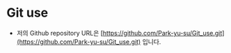 # **Git use**

- 저의 Github repository URL은 [https://github.com/Park-yu-su/Git_use.git](https://github.com/Park-yu-su/Git_use.git) 입니다.
